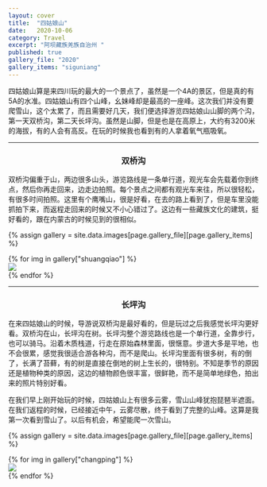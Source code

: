 ```yaml
---
layout: cover
title:  "四姑娘山"
date:   2020-10-06
category: Travel
excerpt: "阿坝藏族羌族自治州 "
published: true
gallery_file: "2020"
gallery_items: "siguniang"
---
```


四姑娘山算是来四川玩的最大的一个景点了，虽然是一个4A的景区，但是真的有5A的水准。四姑娘山有四个山峰，幺妹峰却是最高的一座峰。这次我们并没有要爬雪山，这个太累了，而且需要好几天，我们便选择游览四姑娘山山脚的两个沟，第一天双桥沟，第二天长坪沟。虽然是山脚，但是也是在高原上，大约有3200米的海拔，有的人会有高反。在玩的时候我也看到有的人拿着氧气瓶吸氧。

---

### <center>双桥沟</center>

双桥沟偏重于山，两边很多山头，游览路线是一条单行道，观光车会先载着你到终点，然后你再走回来，边走边拍照。每个景点之间都有观光车来往，所以很轻松，有很多时间拍照。这里有个鹰嘴山，很是好看，在去的路上看到了，但是车里没能抓拍下来，而返程走回来的时候又不小心错过了。这边有一些藏族文化的建筑，挺好看的，跟在内蒙古的时候见到的很相似。

{% assign gallery  = site.data.images[page.gallery_file][page.gallery_items] %}
<div class="card-columns">
    {% for img in gallery["shuangqiao"] %}
    <div class="card">
        <img class="card-img img-zoom" src="{{gallery['root']}}{{ img[0] }}" />
    </div>
    {% endfor %}
</div>

---

### <center>长坪沟</center>

在来四姑娘山的时候，导游说双桥沟是最好看的，但是玩过之后我感觉长坪沟更好看。双桥沟在山，长坪沟在树。长坪沟整个游览路线也是一个单行道，全靠步行，也可以骑马。沿着木质栈道，行走在原始森林里面，很惬意。步道大多是平地，也不会很累，感觉我很适合游各种沟，而不是爬山。长坪沟里面有很多树，有的倒了，长满了苔藓，有的树是直接在倒地的树上生长的，很特别。不知是季节的原因还是植物种类的原因，这边的植物颜色很丰富，很鲜艳，而不是简单地绿色，拍出来的照片特别好看。

在我们早上刚开始玩的时候，四姑娘山上有很多云雾，雪山山峰犹抱琵琶半遮面。在我们返程的时候，已经接近中午，云雾尽散，终于看到了完整的山峰。这算是我第一次看到雪山了。以后有机会，希望能爬一次雪山。

{% assign gallery  = site.data.images[page.gallery_file][page.gallery_items] %}
<div class="card-columns">
    {% for img in gallery["changping"] %}
    <div class="card">
        <img class="card-img img-zoom" src="{{gallery['root']}}{{ img[0] }}" />
    </div>
    {% endfor %}
</div>
